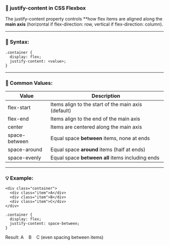 ### **🔧 justify-content in CSS Flexbox**


The justify-content property controls **how flex items are aligned along the **main axis** (horizontal if flex-direction: row, vertical if flex-direction: column).

---

### **📐 Syntax:**

```
.container {
  display: flex;
  justify-content: <value>;
}
```

  

---

### **🎯 Common Values:**

|**Value**|**Description**|
|---|---|
|flex-start|Items align to the start of the main axis (default)|
|flex-end|Items align to the end of the main axis|
|center|Items are centered along the main axis|
|space-between|Equal space **between** items, none at ends|
|space-around|Equal space **around** items (half at ends)|
|space-evenly|Equal space **between all** items including ends|

  

---

### **💡 Example:**

```
<div class="container">
  <div class="item">A</div>
  <div class="item">B</div>
  <div class="item">C</div>
</div>
```

```
.container {
  display: flex;
  justify-content: space-between;
}
```

Result: A    B    C (even spacing between items)